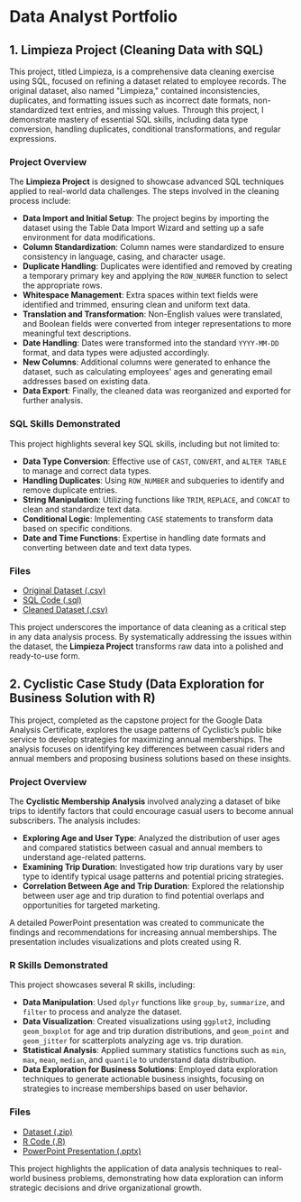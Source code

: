 # Data Analyst Portfolio

## 1. Limpieza Project (Cleaning Data with SQL)

This project, titled Limpieza, is a comprehensive data cleaning exercise using SQL, focused on refining a dataset related to employee records. The original dataset, also named "Limpieza," contained inconsistencies, duplicates, and formatting issues such as incorrect date formats, non-standardized text entries, and missing values. Through this project, I demonstrate mastery of essential SQL skills, including data type conversion, handling duplicates, conditional transformations, and regular expressions.

### Project Overview

The **Limpieza Project** is designed to showcase advanced SQL techniques applied to real-world data challenges. The steps involved in the cleaning process include:

- **Data Import and Initial Setup**: The project begins by importing the dataset using the Table Data Import Wizard and setting up a safe environment for data modifications.
- **Column Standardization**: Column names were standardized to ensure consistency in language, casing, and character usage.
- **Duplicate Handling**: Duplicates were identified and removed by creating a temporary primary key and applying the `ROW_NUMBER` function to select the appropriate rows.
- **Whitespace Management**: Extra spaces within text fields were identified and trimmed, ensuring clean and uniform text data.
- **Translation and Transformation**: Non-English values were translated, and Boolean fields were converted from integer representations to more meaningful text descriptions.
- **Date Handling**: Dates were transformed into the standard `YYYY-MM-DD` format, and data types were adjusted accordingly.
- **New Columns**: Additional columns were generated to enhance the dataset, such as calculating employees' ages and generating email addresses based on existing data.
- **Data Export**: Finally, the cleaned data was reorganized and exported for further analysis.

### SQL Skills Demonstrated

This project highlights several key SQL skills, including but not limited to:

- **Data Type Conversion**: Effective use of `CAST`, `CONVERT`, and `ALTER TABLE` to manage and correct data types.
- **Handling Duplicates**: Using `ROW_NUMBER` and subqueries to identify and remove duplicate entries.
- **String Manipulation**: Utilizing functions like `TRIM`, `REPLACE`, and `CONCAT` to clean and standardize text data.
- **Conditional Logic**: Implementing `CASE` statements to transform data based on specific conditions.
- **Date and Time Functions**: Expertise in handling date formats and converting between date and text data types.

### Files

- [Original Dataset (.csv)](https://github.com/CarlosdlRosa/PortfolioFiles/blob/main/Limpieza.csv)
- [SQL Code (.sql)](https://github.com/CarlosdlRosa/PortfolioFiles/blob/main/limpieza.sql)
- [Cleaned Dataset (.csv)](https://github.com/CarlosdlRosa/PortfolioFiles/blob/main/new_limpieza.csv)

This project underscores the importance of data cleaning as a critical step in any data analysis process. By systematically addressing the issues within the dataset, the **Limpieza Project** transforms raw data into a polished and ready-to-use form.

## 2. Cyclistic Case Study (Data Exploration for Business Solution with R)

This project, completed as the capstone project for the Google Data Analysis Certificate, explores the usage patterns of Cyclistic’s public bike service to develop strategies for maximizing annual memberships. The analysis focuses on identifying key differences between casual riders and annual members and proposing business solutions based on these insights.

### Project Overview

The **Cyclistic Membership Analysis** involved analyzing a dataset of bike trips to identify factors that could encourage casual users to become annual subscribers. The analysis includes:

- **Exploring Age and User Type**: Analyzed the distribution of user ages and compared statistics between casual and annual members to understand age-related patterns.
- **Examining Trip Duration**: Investigated how trip durations vary by user type to identify typical usage patterns and potential pricing strategies.
- **Correlation Between Age and Trip Duration**: Explored the relationship between user age and trip duration to find potential overlaps and opportunities for targeted marketing.

A detailed PowerPoint presentation was created to communicate the findings and recommendations for increasing annual memberships. The presentation includes visualizations and plots created using R.

### R Skills Demonstrated

This project showcases several R skills, including:

- **Data Manipulation**: Used `dplyr` functions like `group_by`, `summarize`, and `filter` to process and analyze the dataset.
- **Data Visualization**: Created visualizations using `ggplot2`, including `geom_boxplot` for age and trip duration distributions, and `geom_point` and `geom_jitter` for scatterplots analyzing age vs. trip duration.
- **Statistical Analysis**: Applied summary statistics functions such as `min`, `max`, `mean`, `median`, and `quantile` to understand data distribution.
- **Data Exploration for Business Solutions**: Employed data exploration techniques to generate actionable business insights, focusing on strategies to increase memberships based on user behavior.

### Files

- [Dataset (.zip)](https://github.com/CarlosdlRosa/PortfolioFiles/blob/main/Cyclistic_Trips_2019_Q1.zip)
- [R Code (.R)](https://github.com/CarlosdlRosa/PortfolioFiles/blob/main/Cyclistic_Trips_data_exploration.R)
- [PowerPoint Presentation (.pptx)](https://github.com/CarlosdlRosa/PortfolioFiles/blob/main/Cyclistic%20case%20study%20presentation.pptx)

This project highlights the application of data analysis techniques to real-world business problems, demonstrating how data exploration can inform strategic decisions and drive organizational growth.

